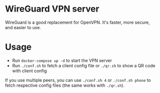 # WireGuard VPN server

WireGuard is a good replacement for OpenVPN. It's faster, more secure, and easier to use.

# Usage

- Run `docker-compose up -d` to start the VPN server
- Run `./conf.sh` to fetch a client config file or `./qr.sh` to show a QR code with client config

If you use multiple peers, you can use `./conf.sh 4` or `./conf.sh phone` to fetch respective config files (the same works with `./qr.sh`).

